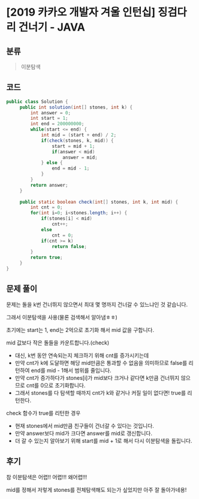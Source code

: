 # [2019 카카오 개발자 겨울 인턴십] 징검다리 건너기 - JAVA

## 분류
> 이분탐색

## 코드
```java
public class Solution {	
	 public int solution(int[] stones, int k) {
		 int answer = 0;
		 int start = 1;
		 int end = 200000000;
		 while(start <= end) {
			 int mid = (start + end) / 2;
			 if(check(stones, k, mid)) {
				 start = mid + 1;
				 if(answer < mid)
					 answer = mid;
			 } else {
				 end = mid - 1;
			 }
		 }
		 return answer;
	 }
	 
	 public static boolean check(int[] stones, int k, int mid) {
		 int cnt = 0;
		 for(int i=0; i<stones.length; i++) {
			 if(stones[i] < mid)
				 cnt++;
			 else
				 cnt = 0;
			 if(cnt >= k)
				 return false;
		 }
		 return true;
	 }
}
```

## 문제 풀이
문제는 돌을 k번 건너뛰지 않으면서 최대 몇 명까지 건너갈 수 있느냐인 것 같습니다.

그래서 이분탐색을 사용(물론 검색해서 알아냄ㅎㅎ)

초기에는 start는 1, end는 2억으로 초기화 해서 mid 값을 구합니다.

mid 값보다 작은 돌들을 카운트합니다.(check)
- 대신, k번 동안 연속되는지 체크하기 위해 cnt를 증가시키는데
- 만약 cnt가 k에 도달하면 해당 mid만큼은 통과할 수 없음을 의미하므로 false를 리턴하여 end를 mid - 1해서 범위를 줄입니다.
- 만약 cnt가 증가하다가 stones[i]가 mid보다 크거나 같다면 k만큼 건너뛰지 않으므로 cnt를 0으로 초기화합니다.
- 그래서 stones를 다 탐색할 때까지 cnt가 k와 같거나 커질 일이 없다면! true를 리턴한다.

check 함수가 true를 리턴한 경우
- 현재 stones에서 mid만큼 친구들이 건너갈 수 있다는 것입니다.
- 만약 answer보다 mid가 크다면 answer를 mid로 갱신합니다.
- 더 갈 수 있는지 알아보기 위해 start를 mid + 1로 해서 다시 이분탐색을 돌립니다.

## 후기
참 이분탐색은 어렵!! 어렵!!! 왜어렵!!!

mid를 정해서 저렇게 stones를 전체탐색해도 되는가 싶었지만 아주 잘 돌아가네용!